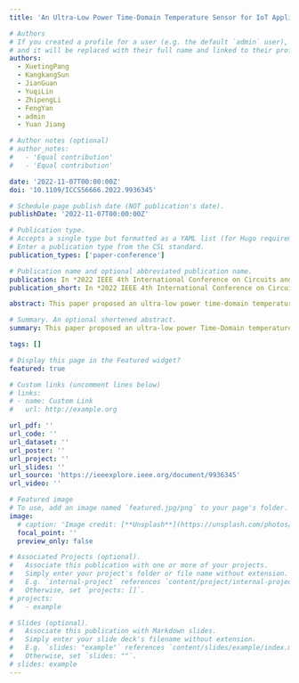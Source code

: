 ```yaml
---
title: 'An Ultra-Low Power Time-Domain Temperature Sensor for IoT Applications'

# Authors
# If you created a profile for a user (e.g. the default `admin` user), write the username (folder name) here
# and it will be replaced with their full name and linked to their profile.
authors:
  - XuetingPang
  - KangkangSun
  - JianGuan
  - YuqiLin
  - ZhipengLi
  - FengYan
  - admin
  - Yuan Jiang

# Author notes (optional)
# author_notes:
#   - 'Equal contribution'
#   - 'Equal contribution'

date: '2022-11-07T00:00:00Z'
doi: '10.1109/ICCS56666.2022.9936345'

# Schedule page publish date (NOT publication's date).
publishDate: '2022-11-07T00:00:00Z'

# Publication type.
# Accepts a single type but formatted as a YAML list (for Hugo requirements).
# Enter a publication type from the CSL standard.
publication_types: ['paper-conference']

# Publication name and optional abbreviated publication name.
publication: In *2022 IEEE 4th International Conference on Circuits and Systems (ICCS)*, 2022, pp. 221-224.
publication_short: In *2022 IEEE 4th International Conference on Circuits and Systems (ICCS)*, 2022, pp. 221-224

abstract: This paper proposed an ultra-low power time-domain temperature sensor circuit for IoT applications. It uses 2-T structures to generate reference voltage and complementary-to-absolute-temperature (CTAT) voltage. The reference voltage produces reference current by using current mirror to charge the capacitor. Then the voltage of capacitor is compared with the CTAT voltage to generate a temperature-dependent pulse. The pulse width is then digitized to represent the temperature. The temperature sensor is designed using 0.18 μm CMOS process. The simulation results show that it measures temperature from −10°C to 60°C from 1 V supply voltage. The power it costs is 570 nW at a conversion speed of 100 Sa/s.

# Summary. An optional shortened abstract.
summary: This paper proposed an ultra-low power Time-Domain temperature sensor using 0.18 μm CMOS technology.

tags: []

# Display this page in the Featured widget?
featured: true

# Custom links (uncomment lines below)
# links:
# - name: Custom Link
#   url: http://example.org

url_pdf: ''
url_code: ''
url_dataset: ''
url_poster: ''
url_project: ''
url_slides: ''
url_source: 'https://ieeexplore.ieee.org/document/9936345'
url_video: ''

# Featured image
# To use, add an image named `featured.jpg/png` to your page's folder.
image:
  # caption: 'Image credit: [**Unsplash**](https://unsplash.com/photos/pLCdAaMFLTE)'
  focal_point: ''
  preview_only: false

# Associated Projects (optional).
#   Associate this publication with one or more of your projects.
#   Simply enter your project's folder or file name without extension.
#   E.g. `internal-project` references `content/project/internal-project/index.md`.
#   Otherwise, set `projects: []`.
# projects:
#   - example

# Slides (optional).
#   Associate this publication with Markdown slides.
#   Simply enter your slide deck's filename without extension.
#   E.g. `slides: "example"` references `content/slides/example/index.md`.
#   Otherwise, set `slides: ""`.
# slides: example
---
```


<!-- {{% callout note %}}
Click the _Cite_ button above to demo the feature to enable visitors to import publication metadata into their reference management software.
{{% /callout %}}

{{% callout note %}}
Create your slides in Markdown - click the _Slides_ button to check out the example.
{{% /callout %}} -->

<!-- Add the publication's **full text** or **supplementary notes** here. You can use rich formatting such as including [code, math, and images](https://docs.hugoblox.com/content/writing-markdown-latex/). -->
